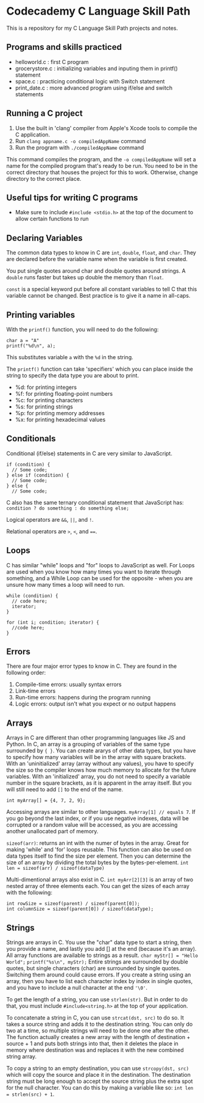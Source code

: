 # Codecademy C Language Skill Path
This is a repository for my C Language Skill Path projects and notes.

## Programs and skills practiced
- helloworld.c : first C program
- grocerystore.c : initializing variables and inputing them in printf() statement
- space.c : practicing conditional logic with Switch statement
- print_date.c : more advanced program using if/else and switch statements

## Running a C project
1. Use the built in 'clang' compiler from Apple's Xcode tools to compile the C application.
2. Run `clang appname.c -o compiledAppName` command
3. Run the program with `./compiledAppName` command

This command compiles the program, and the `-o compiledAppName` will set a name for the compiled program that's ready to be run. You need to be in the correct directory that houses the project for this to work. Otherwise, change directory to the correct place.

## Useful tips for writing C programs
- Make sure to include `#include <stdio.h>` at the top of the document to allow certain functions to run

## Declaring Variables
The common data types to know in C are `int`, `double`, `float`, and `char`. They are declared before the variable name when the variable is first created.

You put single quotes around char and double quotes around strings. A `double` runs faster but takes up double the memory than `float`.

`const` is a special keyword put before all constant variables to tell C that this variable cannot be changed. Best practice is to give it a name in all-caps.

## Printing variables
With the `printf()` function, you will need to do the following:

```
char a = "A"
printf("%d\n", a);
```
This substitutes variable `a` with the `%d` in the string.

The `printf()` function can take 'specifiers' which you can place inside the string to specify the data type you are about to print.
- %d: for printing integers
- %f: for printing floating-point numbers
- %c: for printing characters
- %s: for printing strings
- %p: for printing memory addresses
- %x: for printing hexadecimal values


## Conditionals
Conditional (if/else) statements in C are very similar to JavaScript. 
```
if (condition) {
  // Some code;
} else if (condition) {
  // Some code;
} else {
  // Some code;
```
C also has the same ternary conditional statement that JavaScript has:
`condition ? do something : do something else;`

Logical operators are `&&`, `||`, and `!`.

Relational operators are `>`, `<`, and `==`.

## Loops
C has similar "while" loops and "for" loops to JavaScript as well. For Loops are used when you know how many times you want to iterate through something, and a While Loop can be used for the opposite - when you are unsure how many times a loop will need to run.

```
while (condition) {
  // code here;
  iterator;
}
```
```
for (int i; condition; iterator) {
  //code here;
}
```

## Errors
There are four major error types to know in C. They are found in the following order:
1. Compile-time errors: usually syntax errors
2. Link-time errors
3. Run-time errors: happens during the program running
4. Logic errors: output isn't what you expect or no output happens

## Arrays
Arrays in C are different than other programming languages like JS and Python. In C, an array is a grouping of variables of the same type surrounded by `{ }`. You can create ararys of other data types, but you have to specify how many variables will be in the array with square brackets. With an 'uninitialized' array (array without any values), you have to specify the size so the compiler knows how much memory to allocate for the future variables. With an 'initialized' array, you do not need to specify a variable number in the square brackets, as it is apparent in the array itself. But you will still need to add `[]` to the end of the name.
```
int myArray[] = {4, 7, 2, 9};
```
Accessing arrays are similar to other languages. `myArray[1] // equals 7`. If you go beyond the last index, or if you use negative indexes, data will be corrupted or a random value will be accessed, as you are accessing another unallocated part of memory.

`sizeof(arr)`: returns an int with the numer of bytes in the array. Great for making 'while' and 'for' loops reusable. This function can also be used on data types itself to find the size per element. Then you can determine the size of an array by dividing the total bytes by the bytes-per-element.
`int len = sizeof(arr) / sizeof(dataType)`

Multi-dimentional arrays also exist in C. `int myArr[2][3]` is an array of two nested array of three elements each. You can get the sizes of each array with the following:
```
int rowSize = sizeof(parent) / sizeof(parent[0]);
int columnSize = sizeof(parent[0]) / sizeof(dataType);
```

## Strings
Strings are arrays in C. You use the "char" data type to start a string, then you provide a name, and lastly you add [] at the end (because it's an array). All array functions are available to strings as a result.
`char myStr[] = "Hello World";`
`printf("%s\n", myStr);`
Entire strings are surrounded by double quotes, but single characters (char) are surrounded by single quotes. Switching them around could cause errors. If you create a string using an array, then you have to list each character index by index in single quotes, and you have to include a null character at the end `'\0'`.

To get the length of a string, you can use `strlen(str)`. But in order to do that, you must include `#include<string.h>` at the top of your application.

To concatenate a string in C, you can use `strcat(dst, src)` to do so. It takes a source string and adds it to the destination string. You can only do two at a time, so multiple strings will need to be done one after the other. The function actually creates a new array with the length of destination + source + 1 and puts both strings into that, then it deletes the place in memory where destination was and replaces it with the new combined string array.

To copy a string to an empty destination, you can use `strcopy(dst, src)` which will copy the source and place it in the destination. The destination string must be long enough to accept the source string plus the extra spot for the null character. You can do this by making a variable like so: `int len = strlen(src) + 1`.
